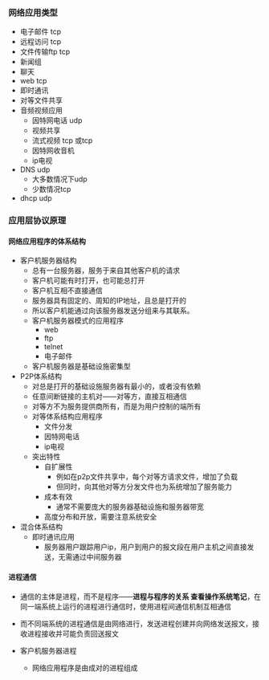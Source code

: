 ### 网络应用类型

- 电子邮件 tcp
- 远程访问 tcp
- 文件传输ftp tcp
- 新闻组
- 聊天
- web tcp
- 即时通讯
- 对等文件共享
- 音频视频应用
  - 因特网电话 udp
  - 视频共享 
  - 流式视频 tcp 或tcp
  - 因特网收音机 
  - ip电视
- DNS udp
  - 大多数情况下udp
  - 少数情况tcp
- dhcp udp

### 应用层协议原理

#### 网络应用程序的体系结构

- 客户机服务器结构
  - 总有一台服务器，服务于来自其他客户机的请求
  - 客户机可能有时打开，也可能总打开
  - 客户机互相不直接通信
  - 服务器具有固定的、周知的IP地址，且总是打开的
  - 所以客户机能通过向该服务器发送分组来与其联系。
  - 客户机服务器模式的应用程序
    - web
    - ftp
    - telnet
    - 电子邮件
  - 客户机服务器是基础设施密集型
- P2P体系结构
  - 对总是打开的基础设施服务器有最小的，或者没有依赖
  - 任意间断链接的主机对——对等方，直接互相通信
  - 对等方不为服务提供商所有，而是为用户控制的端所有
  - 对等体系结构应用程序
    - 文件分发
    - 因特网电话
    - ip电视
  - 突出特性
    - 自扩展性
      - 例如在p2p文件共享中，每个对等方请求文件，增加了负载
      - 但同时，向其他对等方分发文件也为系统增加了服务能力
    - 成本有效
      - 通常不需要庞大的服务器基础设施和服务器带宽
    - 高度分布和开放，需要注意系统安全
- 混合体系结构
  - 即时通讯应用
    - 服务器用户跟踪用户ip，用户到用户的报文段在用户主机之间直接发送，无需通过中间服务器

#### 进程通信

- 通信的主体是进程，而不是程序——**进程与程序的关系 查看操作系统笔记**，在同一端系统上运行的进程进行通信时，使用进程间通信机制互相通信
- 而不同端系统的进程通信是由网络进行，发送进程创建并向网络发送报文，接收进程接收并可能负责回送报文

- 客户机服务器进程
  - 网络应用程序是由成对的进程组成